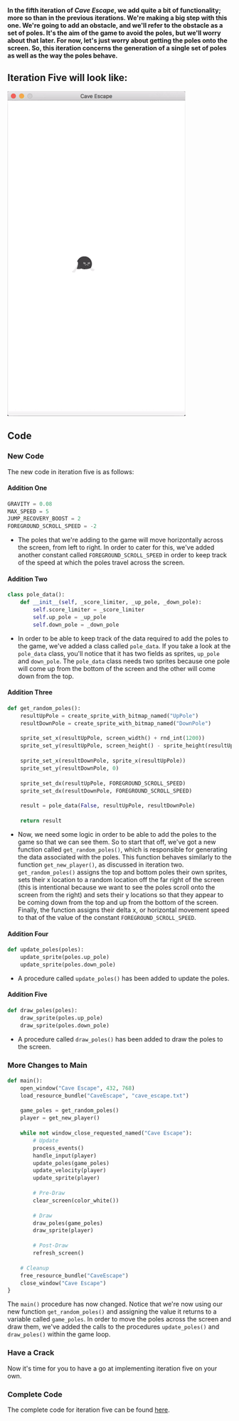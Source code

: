 __In the fifth iteration of *Cave Escape*, we add quite a bit of functionality; more so than in the previous iterations. We're making a big step with this one. We're going to add an obstacle, and we'll refer to the obstacle as a set of poles. It's the aim of the game to avoid the poles, but we'll worry about that later. For now, let's just worry about getting the poles onto the screen. So, this iteration concerns the generation of a single set of poles as well as the way the poles behave.__

## Iteration Five will look like:
![Iteration Five](https://raw.githubusercontent.com/itco-education/cave-escape/master/Documentation/Images/iteration_5.gif)

## Code

### New Code
The new code in iteration five is as follows:

#### Addition One
```python
GRAVITY = 0.08
MAX_SPEED = 5
JUMP_RECOVERY_BOOST = 2
FOREGROUND_SCROLL_SPEED = -2
```

- The poles that we're adding to the game will move horizontally across the screen, from left to right. In order to cater for this, we've added another constant called ```FOREGROUND_SCROLL_SPEED``` in order to keep track of the speed at which the poles travel across the screen.

#### Addition Two
```python
class pole_data():
    def __init__(self, _score_limiter, _up_pole, _down_pole):
        self.score_limiter = _score_limiter
        self.up_pole = _up_pole
        self.down_pole = _down_pole
```

- In order to be able to keep track of the data required to add the poles to the game, we've added a class called ```pole_data```. If you take a look at the ```pole_data``` class, you'll notice that it has two fields as sprites, ```up_pole``` and ```down_pole```. The ```pole_data``` class needs two sprites because one pole will come up from the bottom of the screen and the other will come down from the top.

#### Addition Three
```python
def get_random_poles():
    resultUpPole = create_sprite_with_bitmap_named("UpPole")
    resultDownPole = create_sprite_with_bitmap_named("DownPole")

    sprite_set_x(resultUpPole, screen_width() + rnd_int(1200))
    sprite_set_y(resultUpPole, screen_height() - sprite_height(resultUpPole))

    sprite_set_x(resultDownPole, sprite_x(resultUpPole))
    sprite_set_y(resultDownPole, 0)

    sprite_set_dx(resultUpPole, FOREGROUND_SCROLL_SPEED)
    sprite_set_dx(resultDownPole, FOREGROUND_SCROLL_SPEED)

    result = pole_data(False, resultUpPole, resultDownPole)

    return result
```

- Now, we need some logic in order to be able to add the poles to the game so that we can see them. So to start that off, we've got a new function called ```get_random_poles()```, which is responsible for generating the data associated with the poles. This function behaves similarly to the function ```get_new_player()```, as discussed in iteration two. ```get_random_poles()``` assigns the top and bottom poles their own sprites, sets their x location to a random location off the far right of the screen (this is intentional because we want to see the poles scroll onto the screen from the right) and sets their y locations so that they appear to be coming down from the top and up from the bottom of the screen. Finally, the function assigns their delta x, or horizontal movement speed to that of the value of the constant ```FOREGROUND_SCROLL_SPEED```.

#### Addition Four
```python
def update_poles(poles):
    update_sprite(poles.up_pole)
    update_sprite(poles.down_pole)
```
- A procedure called ```update_poles()``` has been added to update the poles.

#### Addition Five
```python
def draw_poles(poles):
    draw_sprite(poles.up_pole)
    draw_sprite(poles.down_pole)
```
- A procedure called ```draw_poles()``` has been added to draw the poles to the screen.

### More Changes to Main
```python
def main():
    open_window("Cave Escape", 432, 768)
    load_resource_bundle("CaveEscape", "cave_escape.txt")

    game_poles = get_random_poles()
    player = get_new_player()

    while not window_close_requested_named("Cave Escape"):
        # Update
        process_events()
        handle_input(player)
        update_poles(game_poles)
        update_velocity(player)
        update_sprite(player)

        # Pre-Draw
        clear_screen(color_white())

        # Draw
        draw_poles(game_poles)
        draw_sprite(player)

        # Post-Draw
        refresh_screen()

    # Cleanup
    free_resource_bundle("CaveEscape")
    close_window("Cave Escape")
}
```
The ```main()``` procedure has now changed. Notice that we're now using our new function ```get_random_poles()``` and assigning the value it returns to a variable called ```game_poles```. In order to move the poles across the screen and draw them, we've added the calls to the procedures ```update_poles()``` and ```draw_poles()``` within the game loop.

### Have a Crack
Now it's time for you to have a go at implementing iteration five on your own.

### Complete Code
The complete code for iteration five can be found [here](https://raw.githubusercontent.com/itco-education/cave-escape/master/CPP/cave_escape_5.cpp).
